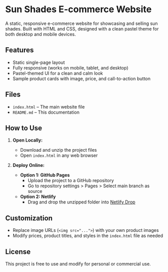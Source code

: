 # Sun Shades E-commerce Website

A static, responsive e-commerce website for showcasing and selling sun shades. Built with HTML and CSS, designed with a clean pastel theme for both desktop and mobile devices.

## Features

- Static single-page layout
- Fully responsive (works on mobile, tablet, and desktop)
- Pastel-themed UI for a clean and calm look
- Sample product cards with image, price, and call-to-action button

## Files

- `index.html` – The main website file
- `README.md` – This documentation

## How to Use

1. **Open Locally:**
   - Download and unzip the project files
   - Open `index.html` in any web browser

2. **Deploy Online:**
   - **Option 1: GitHub Pages**
     - Upload the project to a GitHub repository
     - Go to repository settings > Pages > Select main branch as source
   - **Option 2: Netlify**
     - Drag and drop the unzipped folder into [Netlify Drop](https://app.netlify.com/drop)

## Customization

- Replace image URLs (`<img src="...">`) with your own product images
- Modify prices, product titles, and styles in the `index.html` file as needed

## License

This project is free to use and modify for personal or commercial use.
